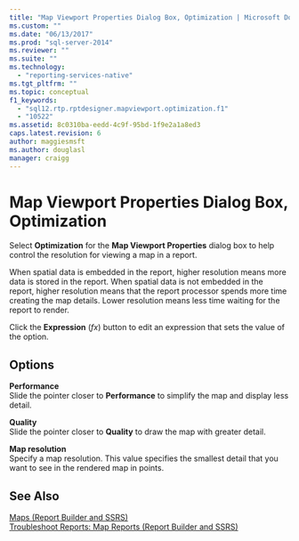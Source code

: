```yaml
---
title: "Map Viewport Properties Dialog Box, Optimization | Microsoft Docs"
ms.custom: ""
ms.date: "06/13/2017"
ms.prod: "sql-server-2014"
ms.reviewer: ""
ms.suite: ""
ms.technology: 
  - "reporting-services-native"
ms.tgt_pltfrm: ""
ms.topic: conceptual
f1_keywords: 
  - "sql12.rtp.rptdesigner.mapviewport.optimization.f1"
  - "10522"
ms.assetid: 8c0310ba-eedd-4c9f-95bd-1f9e2a1a8ed3
caps.latest.revision: 6
author: maggiesmsft
ms.author: douglasl
manager: craigg
---
```

# Map Viewport Properties Dialog Box, Optimization
  Select **Optimization** for the **Map Viewport Properties** dialog box to help control the resolution for viewing a map in a report.  
  
 When spatial data is embedded in the report, higher resolution means more data is stored in the report. When spatial data is not embedded in the report, higher resolution means that the report processor spends more time creating the map details. Lower resolution means less time waiting for the report to render.  
  
 Click the **Expression** (*fx*) button to edit an expression that sets the value of the option.  
  
## Options  
 **Performance**  
 Slide the pointer closer to **Performance** to simplify the map and display less detail.  
  
 **Quality**  
 Slide the pointer closer to **Quality** to draw the map with greater detail.  
  
 **Map resolution**  
 Specify a map resolution. This value specifies the smallest detail that you want to see in the rendered map in points.  
  
## See Also  
 [Maps &#40;Report Builder and SSRS&#41;](report-design/maps-report-builder-and-ssrs.md)   
 [Troubleshoot Reports: Map Reports &#40;Report Builder and SSRS&#41;](report-design/troubleshoot-reports-map-reports-report-builder-and-ssrs.md)  
  
  
